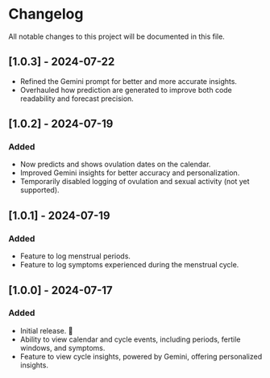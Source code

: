 # Changelog

All notable changes to this project will be documented in this file.

## [1.0.3] - 2024-07-22

- Refined the Gemini prompt for better and more accurate insights.
- Overhauled how prediction are generated to improve both code readability and forecast precision.

## [1.0.2] - 2024-07-19

### Added

- Now predicts and shows ovulation dates on the calendar.
- Improved Gemini insights for better accuracy and personalization.
- Temporarily disabled logging of ovulation and sexual activity (not yet supported).

## [1.0.1] - 2024-07-19

### Added

- Feature to log menstrual periods.
- Feature to log symptoms experienced during the menstrual cycle.

## [1.0.0] - 2024-07-17

### Added

- Initial release. 🎉
- Ability to view calendar and cycle events, including periods, fertile windows, and symptoms.
- Feature to view cycle insights, powered by Gemini, offering personalized insights.
